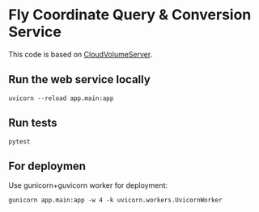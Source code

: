 # Fly Coordinate Query & Conversion Service

This code is based on [CloudVolumeServer](https://github.com/flyconnectome/CloudVolumeServer).

## Run the web service locally
```uvicorn --reload app.main:app```

## Run tests
```pytest```


## For deploymen

Use gunicorn+guvicorn worker for deployment:
```
gunicorn app.main:app -w 4 -k uvicorn.workers.UvicornWorker
```
